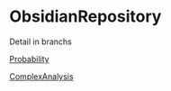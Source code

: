 # ObsidianRepository

Detail in branchs

[Probability](https://github.com/KainYang02/ObsidianRepository/tree/Probability)

[ComplexAnalysis](https://github.com/KainYang02/ObsidianRepository/tree/ComplexAnalysis)
